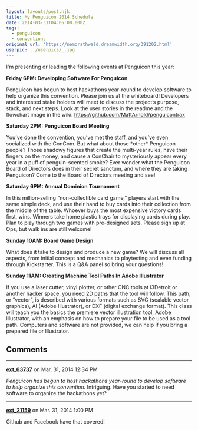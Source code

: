 ```yaml
---
layout: layouts/post.njk
title: My Penguicon 2014 Schedule
date: 2014-03-31T04:05:00.000Z
tags:
  - penguicon
  - conventions
original_url: 'https://nemorathwald.dreamwidth.org/391202.html'
userpic: ../userpics/_.jpg
---
```

I'm presenting or leading the following events at Penguicon this year:

**Friday 6PM: Developing Software For Penguicon**

Penguicon has begun to host hackathons year-round to develop software to help organize this convention. Please join us at the whiteboard! Developers and interested stake holders will meet to discuss the project’s purpose, stack, and next steps. Look at the user stories in the readme and the flowchart image in the wiki: https://github.com/MattArnold/penguicontrax

**Saturday 2PM: Penguicon Board Meeting**

You’ve done the convention, you’ve met the staff, and you’ve even socialized with the ConCom. But what about those \*other\* Penguicon people? Those shadowy figures that create the multi-year rules, have their fingers on the money, and cause a ConChair to mysteriously appear every year in a puff of penguin-scented smoke? Ever wonder what the Penguicon Board of Directors does in their secret sanctum, and where they are taking Penguicon? Come to the Board of Directors meeting and see!

**Saturday 6PM: Annual Dominion Tournament**

In this million-selling “non-collectible card game,” players start with the same simple deck, and use their hand to buy cards into their collection from the middle of the table. Whoever buys the most expensive victory cards first, wins. Winners take home plastic trays for displaying cards during play. Plan to play through two games with pre-designed sets. Please sign up at Ops, but walk ins are still welcome!

**Sunday 10AM: Board Game Design**

What does it take to design and produce a new game? We will discuss all aspects, from initial concept and mechanics to playtesting and even funding through Kickstarter. This is a Q&A panel so bring your questions!

**Sunday 11AM: Creating Machine Tool Paths In Adobe Illustrator**

If you use a laser cutter, vinyl plotter, or other CNC tools at i3Detroit or another hacker space, you need 2D paths that the tool will follow. This path, or “vector”, is described with various formats such as SVG (scalable vector graphics), AI (Adobe Illustrator), or DXF (digital exchange format). This class will teach you the basics the premiere vector illustration tool, Adobe Illustrator, with an emphasis on how to prepare your file to be used as a tool path. Computers and software are not provided, we can help if you bring a prepared file or Illustrator.

## Comments

---

**[ext_63737](https://www.dreamwidth.org/users/ext_63737)** on Mar. 31, 2014 12:34 PM

_Penguicon has begun to host hackathons year-round to develop software to help organize this convention._ Intriguing. Have you started to need software to organize the hackathons yet?

---

**[ext_21159](https://www.dreamwidth.org/users/ext_21159)** on Mar. 31, 2014 1:00 PM

Github and Facebook have that covered!
